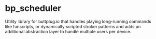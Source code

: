 # bp_scheduler

Utility library for buttplug.io that handles playing long-running commands like funscripts, or dynamically scripted stroker patterns and adds an additional abstraction layer to handle multiple users per device.
